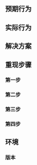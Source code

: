 <!--- Provide a general summary of the issue in the Title above -->

## 预期行为

<!--- Tell us what should happen -->

## 实际行为

<!--- Tell us what happens instead of the expected behavior -->

## 解决方案

<!--- Not obligatory, but suggest a fix/reason for the bug, -->

## 重现步骤

<!--- Provide a link to a live example, or an unambiguous set of steps to -->
<!--- reproduce this bug. Include code to reproduce, if relevant -->

### 第一步

### 第二步

### 第三步

### 第四步

## 环境

<!--- How has this issue affected you? What are you trying to accomplish? -->
<!--- Providing context helps us come up with a solution that is most useful in the real world -->

<!--- Provide a general summary of the issue in the Title above -->

### 版本

<!---  Git commit hash (`git rev-parse HEAD`) -->
